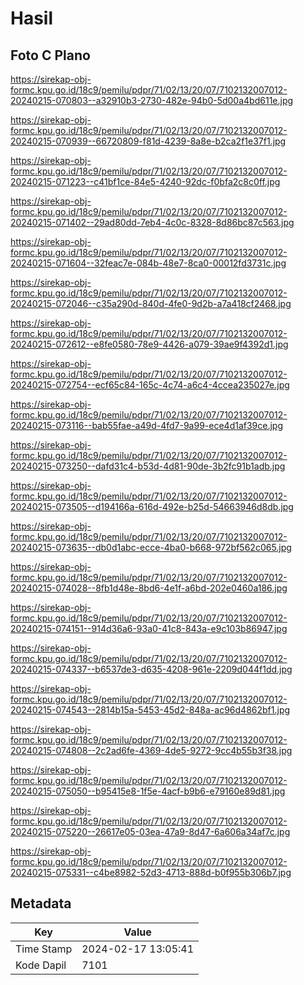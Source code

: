 # Hasil

## Foto C Plano

https://sirekap-obj-formc.kpu.go.id/18c9/pemilu/pdpr/71/02/13/20/07/7102132007012-20240215-070803--a32910b3-2730-482e-94b0-5d00a4bd611e.jpg

https://sirekap-obj-formc.kpu.go.id/18c9/pemilu/pdpr/71/02/13/20/07/7102132007012-20240215-070939--66720809-f81d-4239-8a8e-b2ca2f1e37f1.jpg

https://sirekap-obj-formc.kpu.go.id/18c9/pemilu/pdpr/71/02/13/20/07/7102132007012-20240215-071223--c41bf1ce-84e5-4240-92dc-f0bfa2c8c0ff.jpg

https://sirekap-obj-formc.kpu.go.id/18c9/pemilu/pdpr/71/02/13/20/07/7102132007012-20240215-071402--29ad80dd-7eb4-4c0c-8328-8d86bc87c563.jpg

https://sirekap-obj-formc.kpu.go.id/18c9/pemilu/pdpr/71/02/13/20/07/7102132007012-20240215-071604--32feac7e-084b-48e7-8ca0-00012fd3731c.jpg

https://sirekap-obj-formc.kpu.go.id/18c9/pemilu/pdpr/71/02/13/20/07/7102132007012-20240215-072046--c35a290d-840d-4fe0-9d2b-a7a418cf2468.jpg

https://sirekap-obj-formc.kpu.go.id/18c9/pemilu/pdpr/71/02/13/20/07/7102132007012-20240215-072612--e8fe0580-78e9-4426-a079-39ae9f4392d1.jpg

https://sirekap-obj-formc.kpu.go.id/18c9/pemilu/pdpr/71/02/13/20/07/7102132007012-20240215-072754--ecf65c84-165c-4c74-a6c4-4ccea235027e.jpg

https://sirekap-obj-formc.kpu.go.id/18c9/pemilu/pdpr/71/02/13/20/07/7102132007012-20240215-073116--bab55fae-a49d-4fd7-9a99-ece4d1af39ce.jpg

https://sirekap-obj-formc.kpu.go.id/18c9/pemilu/pdpr/71/02/13/20/07/7102132007012-20240215-073250--dafd31c4-b53d-4d81-90de-3b2fc91b1adb.jpg

https://sirekap-obj-formc.kpu.go.id/18c9/pemilu/pdpr/71/02/13/20/07/7102132007012-20240215-073505--d194166a-616d-492e-b25d-54663946d8db.jpg

https://sirekap-obj-formc.kpu.go.id/18c9/pemilu/pdpr/71/02/13/20/07/7102132007012-20240215-073635--db0d1abc-ecce-4ba0-b668-972bf562c065.jpg

https://sirekap-obj-formc.kpu.go.id/18c9/pemilu/pdpr/71/02/13/20/07/7102132007012-20240215-074028--8fb1d48e-8bd6-4e1f-a6bd-202e0460a186.jpg

https://sirekap-obj-formc.kpu.go.id/18c9/pemilu/pdpr/71/02/13/20/07/7102132007012-20240215-074151--914d36a6-93a0-41c8-843a-e9c103b86947.jpg

https://sirekap-obj-formc.kpu.go.id/18c9/pemilu/pdpr/71/02/13/20/07/7102132007012-20240215-074337--b6537de3-d635-4208-961e-2209d044f1dd.jpg

https://sirekap-obj-formc.kpu.go.id/18c9/pemilu/pdpr/71/02/13/20/07/7102132007012-20240215-074543--2814b15a-5453-45d2-848a-ac96d4862bf1.jpg

https://sirekap-obj-formc.kpu.go.id/18c9/pemilu/pdpr/71/02/13/20/07/7102132007012-20240215-074808--2c2ad6fe-4369-4de5-9272-9cc4b55b3f38.jpg

https://sirekap-obj-formc.kpu.go.id/18c9/pemilu/pdpr/71/02/13/20/07/7102132007012-20240215-075050--b95415e8-1f5e-4acf-b9b6-e79160e89d81.jpg

https://sirekap-obj-formc.kpu.go.id/18c9/pemilu/pdpr/71/02/13/20/07/7102132007012-20240215-075220--26617e05-03ea-47a9-8d47-6a606a34af7c.jpg

https://sirekap-obj-formc.kpu.go.id/18c9/pemilu/pdpr/71/02/13/20/07/7102132007012-20240215-075331--c4be8982-52d3-4713-888d-b0f955b306b7.jpg


## Metadata

| Key        | Value               |
| ---------- | ------------------- |
| Time Stamp | 2024-02-17 13:05:41 |
| Kode Dapil | 7101                |



